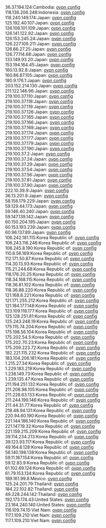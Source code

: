 36.37.194.124:Cambodia: [ovpn config](vpn/36_37_194_124.ovpn)  
118.136.206.248:Indonesia: [ovpn config](vpn/118_136_206_248.ovpn)  
118.240.149.174:Japan: [ovpn config](vpn/118_240_149_174.ovpn)  
125.192.40.107:Japan: [ovpn config](vpn/125_192_40_107.ovpn)  
126.108.101.109:Japan: [ovpn config](vpn/126_108_101_109.ovpn)  
126.141.122.92:Japan: [ovpn config](vpn/126_141_122_92.ovpn)  
126.153.245.24:Japan: [ovpn config](vpn/126_153_245_24.ovpn)  
126.227.109.211:Japan: [ovpn config](vpn/126_227_109_211.ovpn)  
126.66.27.25:Japan: [ovpn config](vpn/126_66_27_25.ovpn)  
126.77.114.68:Japan: [ovpn config](vpn/126_77_114_68.ovpn)  
133.149.93.20:Japan: [ovpn config](vpn/133_149_93_20.ovpn)  
153.194.164.45:Japan: [ovpn config](vpn/153_194_164_45.ovpn)  
160.13.92.8:Japan: [ovpn config](vpn/160_13_92_8.ovpn)  
160.86.87.105:Japan: [ovpn config](vpn/160_86_87_105.ovpn)  
180.9.176.1:Japan: [ovpn config](vpn/180_9_176_1.ovpn)  
203.152.214.130:Japan: [ovpn config](vpn/203_152_214_130.ovpn)  
211.122.146.96:Japan: [ovpn config](vpn/211_122_146_96.ovpn)  
219.100.37.110:Japan: [ovpn config](vpn/219_100_37_110.ovpn)  
219.100.37.118:Japan: [ovpn config](vpn/219_100_37_118.ovpn)  
219.100.37.119:Japan: [ovpn config](vpn/219_100_37_119.ovpn)  
219.100.37.126:Japan: [ovpn config](vpn/219_100_37_126.ovpn)  
219.100.37.165:Japan: [ovpn config](vpn/219_100_37_165.ovpn)  
219.100.37.166:Japan: [ovpn config](vpn/219_100_37_166.ovpn)  
219.100.37.169:Japan: [ovpn config](vpn/219_100_37_169.ovpn)  
219.100.37.174:Japan: [ovpn config](vpn/219_100_37_174.ovpn)  
219.100.37.177:Japan: [ovpn config](vpn/219_100_37_177.ovpn)  
219.100.37.179:Japan: [ovpn config](vpn/219_100_37_179.ovpn)  
219.100.37.190:Japan: [ovpn config](vpn/219_100_37_190.ovpn)  
219.100.37.2:Japan: [ovpn config](vpn/219_100_37_2.ovpn)  
219.100.37.24:Japan: [ovpn config](vpn/219_100_37_24.ovpn)  
219.100.37.29:Japan: [ovpn config](vpn/219_100_37_29.ovpn)  
219.100.37.54:Japan: [ovpn config](vpn/219_100_37_54.ovpn)  
219.100.37.56:Japan: [ovpn config](vpn/219_100_37_56.ovpn)  
219.100.37.81:Japan: [ovpn config](vpn/219_100_37_81.ovpn)  
219.100.37.90:Japan: [ovpn config](vpn/219_100_37_90.ovpn)  
222.10.39.9:Japan: [ovpn config](vpn/222_10_39_9.ovpn)  
36.13.201.9:Japan: [ovpn config](vpn/36_13_201_9.ovpn)  
58.158.179.229:Japan: [ovpn config](vpn/58_158_179_229.ovpn)  
59.129.44.173:Japan: [ovpn config](vpn/59_129_44_173.ovpn)  
59.146.40.240:Japan: [ovpn config](vpn/59_146_40_240.ovpn)  
59.147.139.142:Japan: [ovpn config](vpn/59_147_139_142.ovpn)  
60.150.204.195:Japan: [ovpn config](vpn/60_150_204_195.ovpn)  
60.153.193.239:Japan: [ovpn config](vpn/60_153_193_239.ovpn)  
60.96.137.89:Japan: [ovpn config](vpn/60_96_137_89.ovpn)  
106.242.181.115:Korea Republic of: [ovpn config](vpn/106_242_181_115.ovpn)  
106.243.118.246:Korea Republic of: [ovpn config](vpn/106_243_118_246.ovpn)  
106.245.8.190:Korea Republic of: [ovpn config](vpn/106_245_8_190.ovpn)  
110.8.56.169:Korea Republic of: [ovpn config](vpn/110_8_56_169.ovpn)  
112.171.50.87:Korea Republic of: [ovpn config](vpn/112_171_50_87.ovpn)  
114.30.13.93:Korea Republic of: [ovpn config](vpn/114_30_13_93.ovpn)  
115.21.244.68:Korea Republic of: [ovpn config](vpn/115_21_244_68.ovpn)  
118.176.20.25:Korea Republic of: [ovpn config](vpn/118_176_20_25.ovpn)  
118.34.168.115:Korea Republic of: [ovpn config](vpn/118_34_168_115.ovpn)  
118.36.81.102:Korea Republic of: [ovpn config](vpn/118_36_81_102.ovpn)  
118.36.88.220:Korea Republic of: [ovpn config](vpn/118_36_88_220.ovpn)  
121.168.8.221:Korea Republic of: [ovpn config](vpn/121_168_8_221.ovpn)  
121.171.255.212:Korea Republic of: [ovpn config](vpn/121_171_255_212.ovpn)  
121.184.177.148:Korea Republic of: [ovpn config](vpn/121_184_177_148.ovpn)  
123.109.118.177:Korea Republic of: [ovpn config](vpn/123_109_118_177.ovpn)  
125.128.251.81:Korea Republic of: [ovpn config](vpn/125_128_251_81.ovpn)  
125.243.248.19:Korea Republic of: [ovpn config](vpn/125_243_248_19.ovpn)  
175.115.74.204:Korea Republic of: [ovpn config](vpn/175_115_74_204.ovpn)  
175.198.56.104:Korea Republic of: [ovpn config](vpn/175_198_56_104.ovpn)  
175.202.54.5:Korea Republic of: [ovpn config](vpn/175_202_54_5.ovpn)  
175.202.70.23:Korea Republic of: [ovpn config](vpn/175_202_70_23.ovpn)  
175.209.223.72:Korea Republic of: [ovpn config](vpn/175_209_223_72.ovpn)  
182.221.115.232:Korea Republic of: [ovpn config](vpn/182_221_115_232.ovpn)  
183.104.206.181:Korea Republic of: [ovpn config](vpn/183_104_206_181.ovpn)  
1.215.27.34:Korea Republic of: [ovpn config](vpn/1_215_27_34.ovpn)  
1.229.183.219:Korea Republic of: [ovpn config](vpn/1_229_183_219.ovpn)  
1.238.149.73:Korea Republic of: [ovpn config](vpn/1_238_149_73.ovpn)  
1.239.135.47:Korea Republic of: [ovpn config](vpn/1_239_135_47.ovpn)  
211.194.251.132:Korea Republic of: [ovpn config](vpn/211_194_251_132.ovpn)  
211.208.98.105:Korea Republic of: [ovpn config](vpn/211_208_98_105.ovpn)  
211.228.63.133:Korea Republic of: [ovpn config](vpn/211_228_63_133.ovpn)  
211.244.199.146:Korea Republic of: [ovpn config](vpn/211_244_199_146.ovpn)  
211.44.31.77:Korea Republic of: [ovpn config](vpn/211_44_31_77.ovpn)  
218.48.94.131:Korea Republic of: [ovpn config](vpn/218_48_94_131.ovpn)  
220.94.60.190:Korea Republic of: [ovpn config](vpn/220_94_60_190.ovpn)  
221.144.186.140:Korea Republic of: [ovpn config](vpn/221_144_186_140.ovpn)  
221.147.19.32:Korea Republic of: [ovpn config](vpn/221_147_19_32.ovpn)  
221.159.215.209:Korea Republic of: [ovpn config](vpn/221_159_215_209.ovpn)  
39.114.234.213:Korea Republic of: [ovpn config](vpn/39_114_234_213.ovpn)  
39.123.93.117:Korea Republic of: [ovpn config](vpn/39_123_93_117.ovpn)  
49.164.6.128:Korea Republic of: [ovpn config](vpn/49_164_6_128.ovpn)  
58.140.198.138:Korea Republic of: [ovpn config](vpn/58_140_198_138.ovpn)  
59.11.187.154:Korea Republic of: [ovpn config](vpn/59_11_187_154.ovpn)  
59.12.83.9:Korea Republic of: [ovpn config](vpn/59_12_83_9.ovpn)  
61.102.69.124:Korea Republic of: [ovpn config](vpn/61_102_69_124.ovpn)  
61.79.153.134:Korea Republic of: [ovpn config](vpn/61_79_153_134.ovpn)  
189.161.99.8:Mexico: [ovpn config](vpn/189_161_99_8.ovpn)  
125.24.201.79:Thailand: [ovpn config](vpn/125_24_201_79.ovpn)  
184.22.102.82:Thailand: [ovpn config](vpn/184_22_102_82.ovpn)  
49.228.244.142:Thailand: [ovpn config](vpn/49_228_244_142.ovpn)  
192.173.174.43:United States: [ovpn config](vpn/192_173_174_43.ovpn)  
23.164.240.140:United States: [ovpn config](vpn/23_164_240_140.ovpn)  
116.109.74.15:Viet Nam: [ovpn config](vpn/116_109_74_15.ovpn)  
117.1.109.210:Viet Nam: [ovpn config](vpn/117_1_109_210.ovpn)  
117.1.109.210:Viet Nam: [ovpn config](vpn/117_1_109_210.ovpn)  
